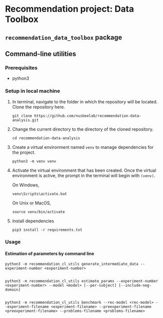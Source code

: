# Recommendation project: Data Toolbox

## `recommendation_data_toolbox` package

## Command-line utilities

### Prerequisites

- python3

### Setup in local machine

1. In terminal, navigate to the folder in which the repository will be located. Clone the repository here.

   ```
   git clone https://github.com/nusbeelab/recommendation-data-analysis.git
   ```

1. Change the current directory to the directory of the cloned repository.

   ```
   cd recommendation-data-analysis
   ```

1. Create a virtual environment named `venv` to manage dependencies for the project.

   ```
   python3 -m venv venv
   ```

1. Activate the virtual environment that has been created. Once the virtual environment is active, the prompt in the terminal will begin with `(venv)`.

   On Windows,

   ```
   venv\Scripts\activate.bat
   ```

   On Unix or MacOS,

   ```
   source venv/bin/activate
   ```

1. Install dependencies
   ```
   pip3 install -r requirements.txt
   ```

### Usage

#### Estimation of parameters by command line

```
python3 -m recommendation_cl_utils generate_intermediate_data --experiment-number <experiment-number>

```

```

python3 -m recommendation_cl_utils estimate_params --experiment-number <experiment-number> --model <model> [--per-subject] [--include-neg-domain]

```

```

python3 -m recommendation_cl_utils benchmark --rec-model <rec-model> --experiment-filename <experiment-filename> --preexperiment-filename <preexperiment-filename> --problems-filename <problems-filename>

```
